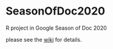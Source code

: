 # SeasonOfDoc2020
R project in Google Season of Doc 2020

please see the [wiki](https://github.com/rstats-gsoc/SeasonOfDoc2020/wiki) for details.
